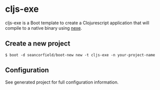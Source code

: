 # cljs-exe

cljs-exe is a Boot template to create a Clojurescript
application that will compile to a native binary using
[nexe](https://github.com/nexe/nexe).

## Create a new project

```
$ boot -d seancorfield/boot-new new -t cljs-exe -n your-project-name
```

## Configuration

See generated project for full configuration information.
